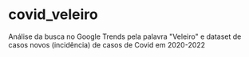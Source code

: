 # covid_veleiro
Análise da busca no Google Trends pela palavra "Veleiro" e dataset de casos novos (incidência) de casos de Covid em 2020-2022

